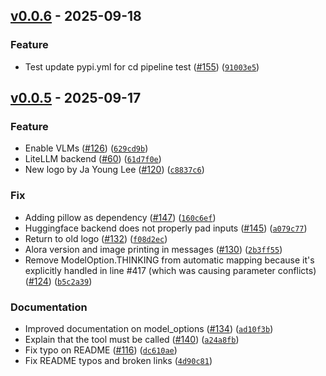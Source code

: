 ## [v0.0.6](https://github.com/generative-computing/mellea/releases/tag/v0.0.6) - 2025-09-18

### Feature

* Test update pypi.yml for cd pipeline test ([#155](https://github.com/generative-computing/mellea/issues/155)) ([`91003e5`](https://github.com/generative-computing/mellea/commit/91003e572ed770da5c685cbc275facddb7700da6))

## [v0.0.5](https://github.com/generative-computing/mellea/releases/tag/v0.0.5) - 2025-09-17

### Feature

* Enable VLMs ([#126](https://github.com/generative-computing/mellea/issues/126)) ([`629cd9b`](https://github.com/generative-computing/mellea/commit/629cd9be8ab5ee4227eb662ac5f73bc0c42e668c))
* LiteLLM backend ([#60](https://github.com/generative-computing/mellea/issues/60)) ([`61d7f0e`](https://github.com/generative-computing/mellea/commit/61d7f0e2e9f5e8cc756a294b0580d27ccce2aaf6))
* New logo by Ja Young Lee ([#120](https://github.com/generative-computing/mellea/issues/120)) ([`c8837c6`](https://github.com/generative-computing/mellea/commit/c8837c695e2d6a693a441e3fc9e1fabe231b11f0))

### Fix

* Adding pillow as dependency ([#147](https://github.com/generative-computing/mellea/issues/147)) ([`160c6ef`](https://github.com/generative-computing/mellea/commit/160c6ef92fc5ca352de9daa066e6f0eda426f3d9))
* Huggingface backend does not properly pad inputs ([#145](https://github.com/generative-computing/mellea/issues/145)) ([`a079c77`](https://github.com/generative-computing/mellea/commit/a079c77d17f250faaafb0cd9bcc83972c2186683))
* Return to old logo ([#132](https://github.com/generative-computing/mellea/issues/132)) ([`f08d2ec`](https://github.com/generative-computing/mellea/commit/f08d2ec8af680ffee004ba436123a013efae7063))
* Alora version and image printing in messages ([#130](https://github.com/generative-computing/mellea/issues/130)) ([`2b3ff55`](https://github.com/generative-computing/mellea/commit/2b3ff55fcfb61ef30a26365b9497b31df7339226))
* Remove ModelOption.THINKING from automatic mapping because it's explicitly handled in line #417 (which was causing parameter conflicts) ([#124](https://github.com/generative-computing/mellea/issues/124)) ([`b5c2a39`](https://github.com/generative-computing/mellea/commit/b5c2a394e3bc62961a55310aeb5944238791dbc1))

### Documentation

* Improved documentation on model_options ([#134](https://github.com/generative-computing/mellea/issues/134)) ([`ad10f3b`](https://github.com/generative-computing/mellea/commit/ad10f3bc57a6cf68777c1f78b774414935f47a92))
* Explain that the tool must be called ([#140](https://github.com/generative-computing/mellea/issues/140)) ([`a24a8fb`](https://github.com/generative-computing/mellea/commit/a24a8fbd68b986496b563a74414f3fb8b1f02355))
* Fix typo on README ([#116](https://github.com/generative-computing/mellea/issues/116)) ([`dc610ae`](https://github.com/generative-computing/mellea/commit/dc610ae427f2b18008c537ea1737130e1f062a78))
* Fix README typos and broken links ([`4d90c81`](https://github.com/generative-computing/mellea/commit/4d90c81ea916d8f38da11182f88154219181fdd1))
